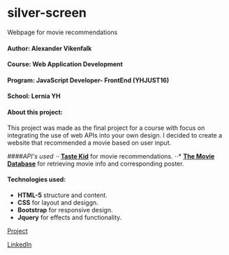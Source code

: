 # silver-screen
Webpage for movie recommendations

#### Author: Alexander Vikenfalk
#### Course: Web Application Development
#### Program: JavaScript Developer- FrontEnd (YHJUST16)
#### School: Lernia YH

#### About this project: 
This project was made as the final project for a course with focus on integrating the use of web APIs into your own design. 
I decided to create a website that recommended a movie based on user input.

*####API's used
⋅⋅* [**Taste Kid**](https://www.tastekid.com/read/api) for movie recommendations. 
⋅⋅* [**The Movie Database**](https://developers.themoviedb.org/3/getting-started) for retrieving movie info and corresponding poster. 

#### Technologies used: 
* **HTML-5** structure and content.
* **CSS** for layout and desiggn.
* **Bootstrap** for responsive design.
* **Jquery** for effects and functionality. 

[Project](https://alexandervikenfalk.github.io/silver-screen/)

[LinkedIn](https://de.linkedin.com/in/alexander-vikenfalk-6b993b42)
